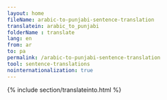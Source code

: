 ```yaml
---
layout: home
fileName: arabic-to-punjabi-sentence-translation
translatein: arabic_to_punjabi
folderName : translate
lang: en
from: ar
to: pa
permalink: /arabic-to-punjabi-sentence-translation
tool: sentence-translations
nointernationalization: true
---
```

{% include section/translateinto.html %}
